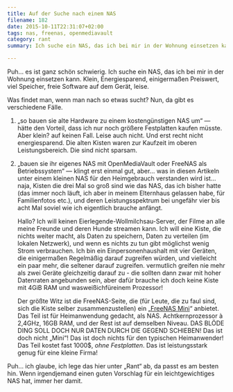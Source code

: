 ```yaml
---
title: Auf der Suche nach einem NAS
filename: 182
date: 2015-10-11T22:31:07+02:00
tags: nas, freenas, openmediavault
category: rant
summary: Ich suche ein NAS, das ich bei mir in der Wohnung einsetzen kann. Klein, Energiesparend, einigermaßen Preiswert, viel Speicher, freie Software auf dem Gerät, leise. Alles, was ich finde ist ziemlich überdimensioniert und dementsprechend zu teuer.

---
```

Puh… es ist ganz schön schwierig. Ich suche ein NAS, das ich bei mir in der Wohnung einsetzen kann. Klein, Energiesparend, einigermaßen Preiswert, viel Speicher, freie Software auf dem Gerät, leise.

Was findet man, wenn man nach so etwas sucht? Nun, da gibt es verschiedene Fälle.

1. „so bauen sie alte Hardware zu einem kostengünstigen NAS um“ — hätte den Vorteil, dass ich nur noch größere Festplatten kaufen müsste. Aber klein? auf keinen Fall. Leise auch nicht. Und erst recht nicht energiesparend. Die alten Kisten waren zur Kaufzeit im oberen Leistungsbereich. Die sind nicht sparsam.
2.  „bauen sie ihr eigenes NAS mit OpenMediaVault oder FreeNAS als Betriebssystem“ — klingt erst einmal gut, aber… was in diesen Artikeln unter einem kleinen NAS für den Heimgebrauch verstanden wird ist… naja, Kisten die drei Mal so groß sind wie das NAS, das ich bisher hatte (das immer noch läuft, ich aber in meinem Elternhaus gelassen habe, für Familienfotos etc.), und deren Leistungsspektrum bei ungefähr vier bis acht Mal soviel wie ich eigentlich brauche anfängt.

    Hallo? Ich will keinen Eierlegende\-Wollmilchsau\-Server, der Filme an alle meine Freunde und deren Hunde streamen kann. Ich will eine Kiste, die nichts weiter macht, als Daten zu speichern, Daten zu verteilen (im lokalen Netzwerk), und wenn es nichts zu tun gibt möglichst wenig Strom verbrauchen. Ich bin ein Einpersonenhaushalt mit vier Geräten, die einigermaßen Regelmäßig darauf zugreifen würden, und vielleicht ein paar mehr, die seltener darauf zugreifen. vermutlich greifen nie mehr als zwei Geräte gleichzeitig darauf zu \- die sollten dann zwar mit hoher Datenraten angebunden sein, aber dafür brauche ich doch keine Kiste mit 4GiB RAM und wasweißichfüreinem Prozessor!

    Der größte Witz ist die FreeNAS\-Seite, die (für Leute, die zu faul sind, sich die Kiste selber zusammenzustellen) ein „[FreeNAS Mini](https://www.ixsystems.com/freenas-mini/)“ anbietet. Das Teil ist für Heimanwendung gedacht, als NAS. Achtkernprozessor à 2,4GHz, 16GB RAM, und der Rest ist auf demselben Niveau. DAS BLÖDE DING SOLL DOCH NUR DATEN DURCH DIE GEGEND SCHIEBEN! Das ist doch nicht „Mini“! Das ist doch nichts für den typischen Heimanwender! Das Teil kostet fast 1000$, *ohne Festplatten*. Das ist leistungsstark genug für eine kleine Firma!

Puh… ich glaube, ich lege das hier unter „Rant“ ab, da passt es am besten hin. Wenn irgendjemand einen guten Vorschlag für ein leichtgewichtiges NAS hat, immer her damit.
